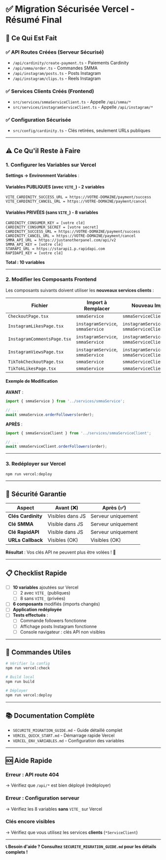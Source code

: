 # ✅ Migration Sécurisée Vercel - Résumé Final

## 🎉 Ce Qui Est Fait

### ✅ API Routes Créées (Serveur Sécurisé)
- `/api/cardinity/create-payment.ts` - Paiements Cardinity
- `/api/smma/order.ts` - Commandes SMMA
- `/api/instagram/posts.ts` - Posts Instagram
- `/api/instagram/clips.ts` - Reels Instagram

### ✅ Services Clients Créés (Frontend)
- `src/services/smmaServiceClient.ts` - Appelle `/api/smma/*`
- `src/services/instagramServiceClient.ts` - Appelle `/api/instagram/*`

### ✅ Configuration Sécurisée
- `src/config/cardinity.ts` - Clés retirées, seulement URLs publiques

---

## ⚠️ Ce Qu'il Reste à Faire

### 1. Configurer les Variables sur Vercel

**Settings → Environment Variables** :

#### Variables PUBLIQUES (avec `VITE_`) - 2 variables
```
VITE_CARDINITY_SUCCESS_URL = https://VOTRE-DOMAINE/payment/success
VITE_CARDINITY_CANCEL_URL = https://VOTRE-DOMAINE/payment/cancel
```

#### Variables PRIVÉES (sans `VITE_`) - 8 variables
```
CARDINITY_CONSUMER_KEY = [votre clé]
CARDINITY_CONSUMER_SECRET = [votre secret]
CARDINITY_SUCCESS_URL = https://VOTRE-DOMAINE/payment/success
CARDINITY_CANCEL_URL = https://VOTRE-DOMAINE/payment/cancel
SMMA_API_URL = https://justanotherpanel.com/api/v2
SMMA_API_KEY = [votre clé]
STARAPI_URL = https://starapi1.p.rapidapi.com
RAPIDAPI_KEY = [votre clé]
```

**Total : 10 variables**

---

### 2. Modifier les Composants Frontend

Les composants suivants doivent utiliser les **nouveaux services clients** :

| Fichier | Import à Remplacer | Nouveau Import |
|---------|-------------------|----------------|
| `CheckoutPage.tsx` | `smmaService` | `smmaServiceClient` |
| `InstagramLikesPage.tsx` | `instagramService`, `smmaService` | `instagramServiceClient`, `smmaServiceClient` |
| `InstagramCommentsPage.tsx` | `instagramService`, `smmaService` | `instagramServiceClient`, `smmaServiceClient` |
| `InstagramViewsPage.tsx` | `instagramService`, `smmaService` | `instagramServiceClient`, `smmaServiceClient` |
| `TikTokCheckoutPage.tsx` | `smmaService` | `smmaServiceClient` |
| `TikTokLikesPage.tsx` | `smmaService` | `smmaServiceClient` |

#### Exemple de Modification

**AVANT** :
```typescript
import { smmaService } from '../services/smmaService';

// ...
await smmaService.orderFollowers(order);
```

**APRÈS** :
```typescript
import { smmaServiceClient } from '../services/smmaServiceClient';

// ...
await smmaServiceClient.orderFollowers(order);
```

---

### 3. Redéployer sur Vercel

```bash
npm run vercel:deploy
```

---

## 🔐 Sécurité Garantie

| Aspect | Avant (❌) | Après (✅) |
|--------|-----------|-----------|
| **Clés Cardinity** | Visibles dans JS | Serveur uniquement |
| **Clé SMMA** | Visible dans JS | Serveur uniquement |
| **Clé RapidAPI** | Visible dans JS | Serveur uniquement |
| **URLs Callback** | Visibles (OK) | Visibles (OK) |

**Résultat** : Vos clés API ne peuvent plus être volées ! 🎉

---

## 📋 Checklist Rapide

- [ ] **10 variables** ajoutées sur Vercel
  - [ ] 2 avec `VITE_` (publiques)
  - [ ] 8 sans `VITE_` (privées)
- [ ] **6 composants** modifiés (imports changés)
- [ ] **Application redéployée**
- [ ] **Tests effectués** :
  - [ ] Commande followers fonctionne
  - [ ] Affichage posts Instagram fonctionne
  - [ ] Console navigateur : clés API non visibles

---

## 🚀 Commandes Utiles

```bash
# Vérifier la config
npm run vercel:check

# Build local
npm run build

# Déployer
npm run vercel:deploy
```

---

## 📚 Documentation Complète

- `SECURITE_MIGRATION_GUIDE.md` - Guide détaillé complet
- `VERCEL_QUICK_START.md` - Démarrage rapide Vercel
- `VERCEL_ENV_VARIABLES.md` - Configuration des variables

---

## 🆘 Aide Rapide

### Erreur : API route 404
→ Vérifiez que `/api/*` est bien déployé (redéployer)

### Erreur : Configuration serveur
→ Vérifiez les 8 variables **sans** `VITE_` sur Vercel

### Clés encore visibles
→ Vérifiez que vous utilisez les services **clients** (`*ServiceClient`)

---

**📞 Besoin d'aide ? Consultez `SECURITE_MIGRATION_GUIDE.md` pour les détails complets !**
